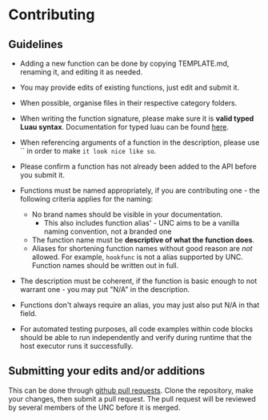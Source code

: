 # Contributing

## Guidelines
* Adding a new function can be done by copying TEMPLATE.md, renaming it, and editing it as needed.
* You may provide edits of existing functions, just edit and submit it.
* When possible, organise files in their respective category folders.
* When writing the function signature, please make sure it is **valid typed Luau syntax**. Documentation for typed luau can be found [here](https://luau-lang.org/typecheck#union-types).
* When referencing arguments of a function in the description, please use `` in order to make `it look nice like so`.
* Please confirm a function has not already been added to the API before you submit it.

* Functions must be named appropriately, if you are contributing one - the following criteria applies for the naming:
  * No brand names should be visible in your documentation.
    * This also includes function alias' - UNC aims to be a vanilla naming convention, not a branded one
   * The function name must be **descriptive of what the function does**.
   * Aliases for shortening function names without good reason are *not* allowed. For example, `hookfunc` is not a alias supported by UNC. Function names should be written out in full.
  
* The description must be coherent, if the function is basic enough to not warrant one - you may put "N/A" in the description.
* Functions don't always require an alias, you may just also put N/A in that field.

* For automated testing purposes, all code examples within code blocks should be able to run independently and verify during runtime that the host executor runs it successfully. 

## Submitting your edits and/or additions
This can be done through [github pull requests](https://docs.github.com/en/pull-requests/collaborating-with-pull-requests/proposing-changes-to-your-work-with-pull-requests/about-pull-requests). Clone the repository, make your changes, then submit a pull request. The pull request will be reviewed by several members of the UNC before it is merged.

